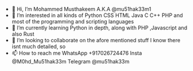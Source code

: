 - 👋 Hi, I’m Mohammed Musthakeem  A.K.A @mu51hak33m1
- 👀 I’m interested in all kinds of Python CSS HTML Java C C++ PHP and most of the programming and scripting languages 
- 🌱 I’m currently learning Python in depth, along with PHP ,Javascript and also Rust
- 💞️ I’m looking to collaborate on  the afore mentioned stuff I know there isnt much detailed, so 
- 📫 How to reach me WhatsApp +917026724476  Insta @M0hd_Mu51hak33m  Telegram  @mu51hak33m 

<!---
mu51hak33m1/mu51hak33m1 is a ✨ special ✨ repository because its `README.md` (this file) appears on your GitHub profile.
You can click the Preview link to take a look at your changes.
--->
